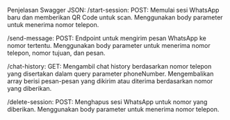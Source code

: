 
Penjelasan Swagger JSON:
/start-session:
POST: Memulai sesi WhatsApp baru dan memberikan QR Code untuk scan.
Menggunakan body parameter untuk menerima nomor telepon.

/send-message:
POST: Endpoint untuk mengirim pesan WhatsApp ke nomor tertentu.
Menggunakan body parameter untuk menerima nomor telepon, nomor tujuan, dan pesan.

/chat-history:
GET: Mengambil chat history berdasarkan nomor telepon yang disertakan dalam query parameter phoneNumber.
Mengembalikan array berisi pesan-pesan yang dikirim atau diterima berdasarkan nomor yang diberikan.

/delete-session:
POST: Menghapus sesi WhatsApp untuk nomor yang diberikan.
Menggunakan body parameter untuk menerima nomor telepon.